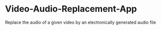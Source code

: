# Video-Audio-Replacement-App
Replace the audio of a given video by an electronically generated audio file
